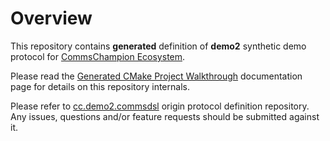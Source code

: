 # Overview
This repository contains **generated** definition of **demo2** 
synthetic demo protocol for 
[CommsChampion Ecosystem](https://commschamp.github.io). 

Please read the
[Generated CMake Project Walkthrough](https://github.com/commschamp/commsdsl/blob/master/doc/GeneratedProjectWalkthrough.md)
documentation page for details on this repository internals.

Please refer to [cc.demo2.commsdsl](https://github.com/commschamp/cc.demo2.commsdsl) 
origin protocol definition repository. Any issues, questions and/or feature requests
should be submitted against it.
